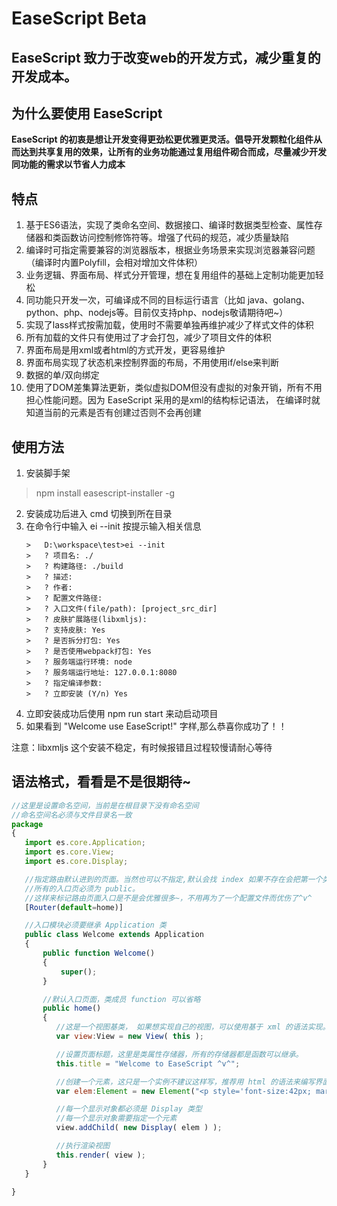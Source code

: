 # EaseScript Beta

## EaseScript 致力于改变web的开发方式，减少重复的开发成本。

## 为什么要使用 EaseScript

**EaseScript 的初衷是想让开发变得更劲松更优雅更灵活。倡导开发颗粒化组件从而达到共享复用的效果，让所有的业务功能通过复用组件砌合而成，尽量减少开发同功能的需求以节省人力成本**

## 特点

1. 基于ES6语法，实现了类命名空间、数据接口、编译时数据类型检查、属性存储器和类函数访问控制修饰符等。增强了代码的规范，减少质量缺陷
2. 编译时可指定需要兼容的浏览器版本，根据业务场景来实现浏览器兼容问题（编译时内置Polyfill，会相对增加文件体积）
3. 业务逻辑、界面布局、样式分开管理，想在复用组件的基础上定制功能更加轻松
4. 同功能只开发一次，可编译成不同的目标运行语言（比如 java、golang、python、php、nodejs等。目前仅支持php、nodejs敬请期待吧~）
5. 实现了lass样式按需加载，使用时不需要单独再维护减少了样式文件的体积
6. 所有加载的文件只有使用过了才会打包，减少了项目文件的体积
7. 界面布局是用xml或者html的方式开发，更容易维护
8. 界面布局实现了状态机来控制界面的布局，不用使用if/else来判断
9. 数据的单/双向绑定
10. 使用了DOM差集算法更新，类似虚拟DOM但没有虚拟的对象开销，所有不用担心性能问题。因为 EaseScript 采用的是xml的结构标记语法，
    在编译时就知道当前的元素是否有创建过否则不会再创建

## 使用方法

1. 安装脚手架

>    npm install easescript-installer -g

2. 安装成功后进入 cmd 切换到所在目录
3. 在命令行中输入 ei --init 按提示输入相关信息
    ```
    >   D:\workspace\test>ei --init 
    >   ? 项目名: ./ 
    >   ? 构建路径: ./build 
    >   ? 描述: 
    >   ? 作者: 
    >   ? 配置文件路径: 
    >   ? 入口文件(file/path): [project_src_dir] 
    >   ? 皮肤扩展路径(libxmljs): 
    >   ? 支持皮肤: Yes 
    >   ? 是否拆分打包: Yes 
    >   ? 是否使用webpack打包: Yes 
    >   ? 服务端运行环境: node 
    >   ? 服务端运行地址: 127.0.0.1:8080 
    >   ? 指定编译参数: 
    >   ? 立即安装 (Y/n) Yes 
    ```
4. 立即安装成功后使用 npm run start 来动启动项目
5. 如果看到 "Welcome use EaseScript!" 字样,那么恭喜你成功了！！

注意：libxmljs 这个安装不稳定，有时候报错且过程较慢请耐心等待


## 语法格式，看看是不是很期待~
``` js
//这里是设置命名空间，当前是在根目录下没有命名空间
//命名空间名必须与文件目录名一致
package
{
   import es.core.Application;
   import es.core.View;
   import es.core.Display;

   //指定路由默认进到的页面。当然也可以不指定,默认会找 index 如果不存在会把第一个类成员方法当成入口
   //所有的入口页必须为 public。
   //这样来标记路由页面入口是不是会优雅很多~，不用再为了一个配置文件而优伤了^v^
   [Router(default=home)]

   //入口模块必须要继承 Application 类
   public class Welcome extends Application 
   {
       public function Welcome()
       {
           super();
       }

       //默认入口页面，类成员 function 可以省略 
       public home()
       {
          //这是一个视图基类， 如果想实现自己的视图，可以使用基于 xml 的语法实现。
          var view:View = new View( this );

          //设置页面标题，这里是类属性存储器，所有的存储器都是函数可以继承。
          this.title = "Welcome to EaseScript ^v^";

          //创建一个元素，这只是一个实例不建议这样写，推荐用 html 的语法来编写界面
          var elem:Element = new Element("<p style='font-size:42px; margin:50px auto;width:100%; text-align:center;'>Welcome use EaseScript!</p>");

          //每一个显示对象都必须是 Display 类型
          //每一个显示对象需要指定一个元素  
          view.addChild( new Display( elem ) );

          //执行渲染视图
          this.render( view );
       }
   }

}

```
